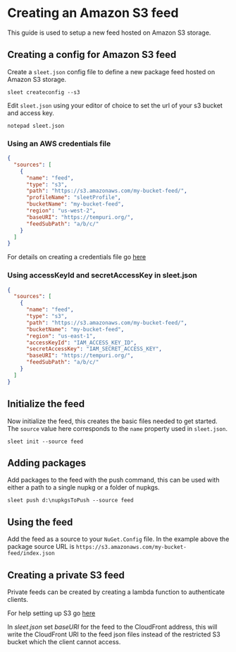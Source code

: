 # Creating an Amazon S3 feed

This guide is used to setup a new feed hosted on Amazon S3 storage.

## Creating a config for Amazon S3 feed

Create a `sleet.json` config file to define a new package feed hosted on Amazon S3 storage.

``sleet createconfig --s3``

Edit `sleet.json` using your editor of choice to set the url of your s3 bucket and access key.

``notepad sleet.json``

### Using an AWS credentials file

```json
{
  "sources": [
    {
      "name": "feed",
      "type": "s3",
      "path": "https://s3.amazonaws.com/my-bucket-feed/",
      "profileName": "sleetProfile",
      "bucketName": "my-bucket-feed",
      "region": "us-west-2",
      "baseURI": "https://tempuri.org/",
      "feedSubPath": "a/b/c/"
    }
  ]
}
```

For details on creating a credentials file go [here](https://docs.aws.amazon.com/sdk-for-net/v2/developer-guide/net-dg-config-creds.html#creds-file)

### Using accessKeyId and secretAccessKey in sleet.json

```json
{
  "sources": [
    {
      "name": "feed",
      "type": "s3",
      "path": "https://s3.amazonaws.com/my-bucket-feed/",
      "bucketName": "my-bucket-feed",
      "region": "us-east-1",
      "accessKeyId": "IAM_ACCESS_KEY_ID",
      "secretAccessKey": "IAM_SECRET_ACCESS_KEY",
      "baseURI": "https://tempuri.org/",
      "feedSubPath": "a/b/c/"
    }
  ]
}
```

## Initialize the feed

Now initialize the feed, this creates the basic files needed to get started. The `source` value here corresponds to the `name` property used in `sleet.json`.

``sleet init --source feed``

## Adding packages

Add packages to the feed with the push command, this can be used with either a path to a single nupkg or a folder of nupkgs.

``sleet push d:\nupkgsToPush --source feed``

## Using the feed

Add the feed as a source to your `NuGet.Config` file. In the example above the package source URL is ``https://s3.amazonaws.com/my-bucket-feed/index.json``

## Creating a private S3 feed

Private feeds can be created by creating a lambda function to authenticate clients. 

For help setting up S3 go [here](http://kynatro.com/blog/2018/01/03/a-step-by-step-guide-to-creating-a-password-protected-s3-bucket/)

In *sleet.json* set *baseURI* for the feed to the CloudFront address, this will write the CloudFront URI to the feed json files instead of the restricted S3 bucket which the client cannot access.

